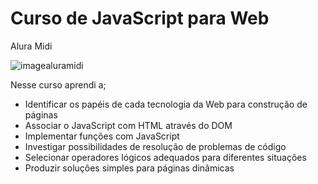 # Curso de JavaScript para Web 
Alura Midi

![imagealuramidi](https://user-images.githubusercontent.com/69656085/218620552-fa03c628-db87-4d29-a0f2-fc18b8be860e.png)

Nesse curso aprendi a;

- Identificar os papéis de cada tecnologia da Web para construção de páginas
- Associar o JavaScript com HTML através do DOM
- Implementar funções com JavaScript
- Investigar possibilidades de resolução de problemas de código
- Selecionar operadores lógicos adequados para diferentes situações
- Produzir soluções simples para páginas dinâmicas